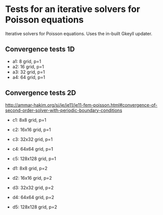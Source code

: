 Tests for an iterative solvers for Poisson equations
====================================================

Iterative solvers for Poisson equations. Uses the in-built Gkeyll
updater.

Convergence tests 1D
--------------------

- a1: 8 grid, p=1
- a2: 16 grid, p=1
- a3: 32 grid, p=1
- a4: 64 grid, p=1

Convergence tests 2D
--------------------

http://ammar-hakim.org/sj/je/je11/je11-fem-poisson.html#convergence-of-second-order-solver-with-periodic-boundary-conditions

- c1: 8x8 grid, p=1
- c2: 16x16 grid, p=1
- c3: 32x32 grid, p=1
- c4: 64x64 grid, p=1
- c5: 128x128 grid, p=1

- d1: 8x8 grid, p=2
- d2: 16x16 grid, p=2
- d3: 32x32 grid, p=2
- d4: 64x64 grid, p=2
- d5: 128x128 grid, p=2
